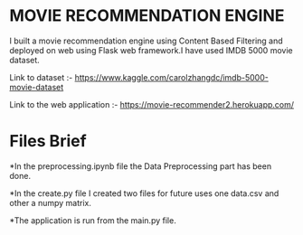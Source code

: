 # MOVIE RECOMMENDATION ENGINE

I built a movie recommendation engine using Content Based Filtering and deployed on web using Flask web framework.I have used IMDB 5000 movie dataset.

Link to dataset :- https://www.kaggle.com/carolzhangdc/imdb-5000-movie-dataset

Link to the web application :- https://movie-recommender2.herokuapp.com/

# Files Brief

*In the preprocessing.ipynb file the Data Preprocessing part has been done. 

*In the create.py file I created two files for future uses one data.csv and other a numpy matrix.

*The application is run from the main.py file.
